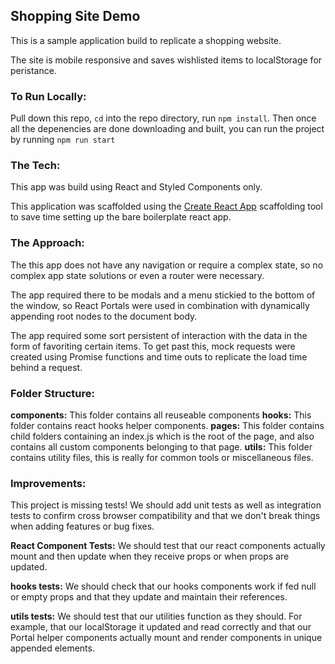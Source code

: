 ## Shopping Site Demo

This is a sample application build to replicate a shopping website.

The site is mobile responsive and saves wishlisted items to localStorage for peristance.

### To Run Locally:
Pull down this repo, `cd` into the repo directory, run `npm install`. Then once all the depenencies are done downloading and built, you can run the project by running `npm run start` 

### The Tech: 
This app was build using React and Styled Components only.

This application was scaffolded using the [Create React App](https://create-react-app.dev/) scaffolding tool to save time setting up the bare boilerplate react app.

### The Approach:
The this app does not have any navigation
or require a complex state, so no complex app state solutions or even a router were necessary.

The app required there to be modals and a menu stickied to the bottom of the window, so React Portals were used in combination with dynamically appending root nodes to the document body.

The app required some sort persistent of interaction with the data in the form of favoriting certain items. To get past this, mock requests were created using Promise functions and time outs to replicate the load time behind a request.

### Folder Structure:
__components:__ This folder contains all reuseable components
__hooks:__ This folder contains react hooks helper components.
__pages:__ This folder contains child folders containing an index.js which is the root of the page, and also contains all custom components belonging to that page.
__utils:__ This folder contains utility files, this is really for common tools or miscellaneous files.

### Improvements:
This project is missing tests! We should add unit tests as well as integration tests to confirm cross browser compatibility and that we don't break things when adding features or bug fixes.

__React Component Tests:__
We should test that our react components actually mount and then update when they receive props or when props are updated.

__hooks tests:__
We should check that our hooks components work if fed null or empty props and that they update and maintain their references.

__utils tests:__
We should test that our utilities function as they should. For example, that our localStorage it updated and read correctly and that our Portal helper components actually mount and render components in unique appended elements.
